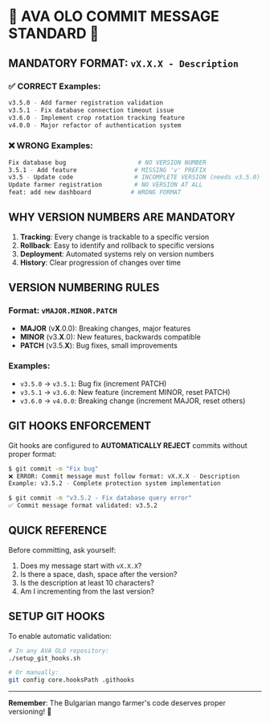 # 🔴 AVA OLO COMMIT MESSAGE STANDARD 🔴

## MANDATORY FORMAT: `vX.X.X - Description`

### ✅ CORRECT Examples:
```bash
v3.5.0 - Add farmer registration validation
v3.5.1 - Fix database connection timeout issue  
v3.6.0 - Implement crop rotation tracking feature
v4.0.0 - Major refactor of authentication system
```

### ❌ WRONG Examples:
```bash
Fix database bug                    # NO VERSION NUMBER
3.5.1 - Add feature                # MISSING 'v' PREFIX
v3.5 - Update code                 # INCOMPLETE VERSION (needs v3.5.0)
Update farmer registration         # NO VERSION AT ALL
feat: add new dashboard           # WRONG FORMAT
```

## WHY VERSION NUMBERS ARE MANDATORY

1. **Tracking**: Every change is trackable to a specific version
2. **Rollback**: Easy to identify and rollback to specific versions
3. **Deployment**: Automated systems rely on version numbers
4. **History**: Clear progression of changes over time

## VERSION NUMBERING RULES

### Format: `vMAJOR.MINOR.PATCH`

- **MAJOR** (v**X**.0.0): Breaking changes, major features
- **MINOR** (v3.**X**.0): New features, backwards compatible
- **PATCH** (v3.5.**X**): Bug fixes, small improvements

### Examples:
- `v3.5.0` → `v3.5.1`: Bug fix (increment PATCH)
- `v3.5.1` → `v3.6.0`: New feature (increment MINOR, reset PATCH)
- `v3.6.0` → `v4.0.0`: Breaking change (increment MAJOR, reset others)

## GIT HOOKS ENFORCEMENT

Git hooks are configured to **AUTOMATICALLY REJECT** commits without proper format:

```bash
$ git commit -m "Fix bug"
❌ ERROR: Commit message must follow format: vX.X.X - Description
Example: v3.5.2 - Complete protection system implementation

$ git commit -m "v3.5.2 - Fix database query error"
✅ Commit message format validated: v3.5.2
```

## QUICK REFERENCE

Before committing, ask yourself:
1. Does my message start with `vX.X.X`?
2. Is there a space, dash, space after the version?
3. Is the description at least 10 characters?
4. Am I incrementing from the last version?

## SETUP GIT HOOKS

To enable automatic validation:
```bash
# In any AVA OLO repository:
./setup_git_hooks.sh

# Or manually:
git config core.hooksPath .githooks
```

---

**Remember**: The Bulgarian mango farmer's code deserves proper versioning! 🥭